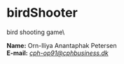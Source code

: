 # birdShooter
 bird shooting game\

**Name:** Orn-Iliya Anantaphak Petersen\
**E-mail:** *cph-op91@cphbusiness.dk*

